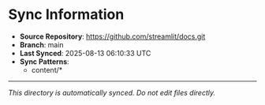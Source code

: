 # Sync Information

- **Source Repository**: https://github.com/streamlit/docs.git
- **Branch**: main
- **Last Synced**: 2025-08-13 06:10:33 UTC
- **Sync Patterns**:
  - content/*

---
*This directory is automatically synced. Do not edit files directly.*
